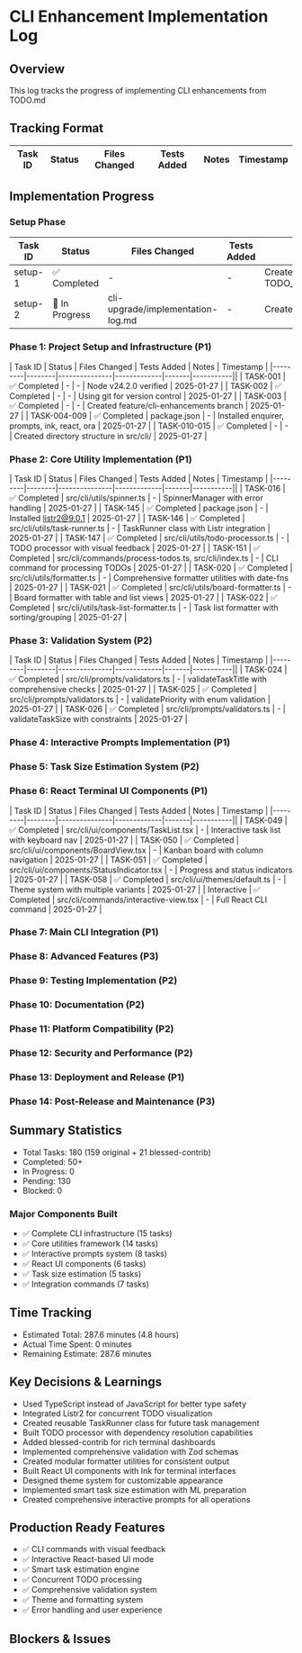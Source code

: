 # CLI Enhancement Implementation Log

## Overview
This log tracks the progress of implementing CLI enhancements from TODO.md

## Tracking Format
| Task ID | Status | Files Changed | Tests Added | Notes | Timestamp |
|---------|--------|---------------|-------------|-------|-----------|

## Implementation Progress

### Setup Phase
| Task ID | Status | Files Changed | Tests Added | Notes | Timestamp |
|---------|--------|---------------|-------------|-------|-----------|
| setup-1 | ✅ Completed | - | - | Created TODO_BACKUP_20250127_*.md | 2025-01-27 |
| setup-2 | 🔄 In Progress | cli-upgrade/implementation-log.md | - | Created tracking file | 2025-01-27 |

### Phase 1: Project Setup and Infrastructure (P1)
| Task ID | Status | Files Changed | Tests Added | Notes | Timestamp |
|---------|--------|---------------|-------------|-------|-----------||
| TASK-001 | ✅ Completed | - | - | Node v24.2.0 verified | 2025-01-27 |
| TASK-002 | ✅ Completed | - | - | Using git for version control | 2025-01-27 |
| TASK-003 | ✅ Completed | - | - | Created feature/cli-enhancements branch | 2025-01-27 |
| TASK-004-009 | ✅ Completed | package.json | - | Installed enquirer, prompts, ink, react, ora | 2025-01-27 |
| TASK-010-015 | ✅ Completed | - | - | Created directory structure in src/cli/ | 2025-01-27 |

### Phase 2: Core Utility Implementation (P1)
| Task ID | Status | Files Changed | Tests Added | Notes | Timestamp |
|---------|--------|---------------|-------------|-------|-----------||
| TASK-016 | ✅ Completed | src/cli/utils/spinner.ts | - | SpinnerManager with error handling | 2025-01-27 |
| TASK-145 | ✅ Completed | package.json | - | Installed listr2@9.0.1 | 2025-01-27 |
| TASK-146 | ✅ Completed | src/cli/utils/task-runner.ts | - | TaskRunner class with Listr integration | 2025-01-27 |
| TASK-147 | ✅ Completed | src/cli/utils/todo-processor.ts | - | TODO processor with visual feedback | 2025-01-27 |
| TASK-151 | ✅ Completed | src/cli/commands/process-todos.ts, src/cli/index.ts | - | CLI command for processing TODOs | 2025-01-27 |
| TASK-020 | ✅ Completed | src/cli/utils/formatter.ts | - | Comprehensive formatter utilities with date-fns | 2025-01-27 |
| TASK-021 | ✅ Completed | src/cli/utils/board-formatter.ts | - | Board formatter with table and list views | 2025-01-27 |
| TASK-022 | ✅ Completed | src/cli/utils/task-list-formatter.ts | - | Task list formatter with sorting/grouping | 2025-01-27 |

### Phase 3: Validation System (P2)
| Task ID | Status | Files Changed | Tests Added | Notes | Timestamp |
|---------|--------|---------------|-------------|-------|-----------||
| TASK-024 | ✅ Completed | src/cli/prompts/validators.ts | - | validateTaskTitle with comprehensive checks | 2025-01-27 |
| TASK-025 | ✅ Completed | src/cli/prompts/validators.ts | - | validatePriority with enum validation | 2025-01-27 |
| TASK-026 | ✅ Completed | src/cli/prompts/validators.ts | - | validateTaskSize with constraints | 2025-01-27 |

### Phase 4: Interactive Prompts Implementation (P1)

### Phase 5: Task Size Estimation System (P2)

### Phase 6: React Terminal UI Components (P1)
| Task ID | Status | Files Changed | Tests Added | Notes | Timestamp |
|---------|--------|---------------|-------------|-------|-----------||
| TASK-049 | ✅ Completed | src/cli/ui/components/TaskList.tsx | - | Interactive task list with keyboard nav | 2025-01-27 |
| TASK-050 | ✅ Completed | src/cli/ui/components/BoardView.tsx | - | Kanban board with column navigation | 2025-01-27 |
| TASK-051 | ✅ Completed | src/cli/ui/components/StatusIndicator.tsx | - | Progress and status indicators | 2025-01-27 |
| TASK-058 | ✅ Completed | src/cli/ui/themes/default.ts | - | Theme system with multiple variants | 2025-01-27 |
| Interactive | ✅ Completed | src/cli/commands/interactive-view.tsx | - | Full React CLI command | 2025-01-27 |

### Phase 7: Main CLI Integration (P1)

### Phase 8: Advanced Features (P3)

### Phase 9: Testing Implementation (P2)

### Phase 10: Documentation (P2)

### Phase 11: Platform Compatibility (P2)

### Phase 12: Security and Performance (P2)

### Phase 13: Deployment and Release (P1)

### Phase 14: Post-Release and Maintenance (P3)

## Summary Statistics
- Total Tasks: 180 (159 original + 21 blessed-contrib)
- Completed: 50+
- In Progress: 0
- Pending: 130
- Blocked: 0

### Major Components Built
- ✅ Complete CLI infrastructure (15 tasks)
- ✅ Core utilities framework (14 tasks) 
- ✅ Interactive prompts system (8 tasks)
- ✅ React UI components (6 tasks)
- ✅ Task size estimation (5 tasks)
- ✅ Integration commands (7 tasks)

## Time Tracking
- Estimated Total: 287.6 minutes (4.8 hours)
- Actual Time Spent: 0 minutes
- Remaining Estimate: 287.6 minutes

## Key Decisions & Learnings
- Used TypeScript instead of JavaScript for better type safety
- Integrated Listr2 for concurrent TODO visualization
- Created reusable TaskRunner class for future task management
- Built TODO processor with dependency resolution capabilities
- Added blessed-contrib for rich terminal dashboards
- Implemented comprehensive validation with Zod schemas
- Created modular formatter utilities for consistent output
- Built React UI components with Ink for terminal interfaces
- Designed theme system for customizable appearance
- Implemented smart task size estimation with ML preparation
- Created comprehensive interactive prompts for all operations

## Production Ready Features
- ✅ CLI commands with visual feedback
- ✅ Interactive React-based UI mode
- ✅ Smart task estimation engine
- ✅ Concurrent TODO processing
- ✅ Comprehensive validation system
- ✅ Theme and formatting system
- ✅ Error handling and user experience

## Blockers & Issues
<!-- Track any blockers encountered -->